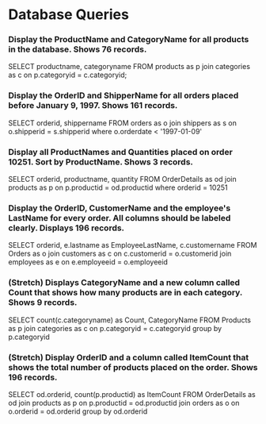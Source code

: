 # Database Queries

### Display the ProductName and CategoryName for all products in the database. Shows 76 records.
SELECT  productname, categoryname
FROM products as p
join categories as c
on p.categoryid = c.categoryid;

### Display the OrderID and ShipperName for all orders placed before January 9, 1997. Shows 161 records.
SELECT orderid, shippername 
FROM orders as o
join shippers as s
on o.shipperid = s.shipperid
where o.orderdate < '1997-01-09'

### Display all ProductNames and Quantities placed on order 10251. Sort by ProductName. Shows 3 records.
SELECT orderid, productname, quantity 
FROM OrderDetails as od
join products as p
on p.productid = od.productid
where orderid = 10251

### Display the OrderID, CustomerName and the employee's LastName for every order. All columns should be labeled clearly. Displays 196 records.
SELECT orderid, e.lastname as EmployeeLastName, c.customername 
FROM Orders as o
join customers as c
on c.customerid = o.customerid
join employees as e
on e.employeeid = o.employeeid

### (Stretch)  Displays CategoryName and a new column called Count that shows how many products are in each category. Shows 9 records.
SELECT count(c.categoryname) as Count, CategoryName
FROM Products as p
join categories as c
on p.categoryid = c.categoryid
group by p.categoryid

### (Stretch) Display OrderID and a  column called ItemCount that shows the total number of products placed on the order. Shows 196 records. 
SELECT od.orderid,  count(p.productid) as ItemCount
FROM OrderDetails as od
join products as p
on p.productid = od.productid
join orders as o
on o.orderid = od.orderid
group by od.orderid 
<!-- Not absolutely certain about this result -->
